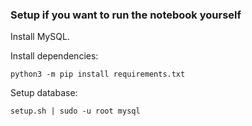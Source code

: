 



### Setup if you want to run the notebook yourself

Install MySQL.

Install dependencies:
   
    python3 -m pip install requirements.txt
    
Setup database: 

    setup.sh | sudo -u root mysql